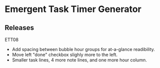 # Emergent Task Timer Generator

## Releases

ETT08

 * Add spacing between bubble hour groups for at-a-glance readibility.
 * Move left "done" checkbox slighly more to the left.
 * Smaller task lines, 4 more note lines, and one more hour column.

